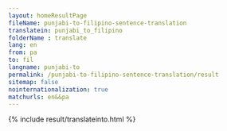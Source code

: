 ```yaml
---
layout: homeResultPage
fileName: punjabi-to-filipino-sentence-translation
translatein: punjabi_to_filipino
folderName : translate
lang: en
from: pa
to: fil
langname: punjabi-to
permalink: /punjabi-to-filipino-sentence-translation/result
sitemap: false
nointernationalization: true
matchurls: en&&pa
---
```

{% include result/translateinto.html %}

<script src="/js/result/translation.js" data-foldername="{{page.folderName}}" data-lang="{{page.lang}}"></script>
